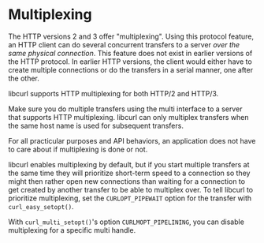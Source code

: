 # Multiplexing

The HTTP versions 2 and 3 offer "multiplexing". Using this protocol feature,
an HTTP client can do several concurrent transfers to a server *over the same
physical connection*. This feature does not exist in earlier versions of the
HTTP protocol. In earlier HTTP versions, the client would either have to
create multiple connections or do the transfers in a serial manner, one after
the other.

libcurl supports HTTP multiplexing for both HTTP/2 and HTTP/3.

Make sure you do multiple transfers using the multi interface to a server that
supports HTTP multiplexing. libcurl can only multiplex transfers when the same
host name is used for subsequent transfers.

For all practicular purposes and API behaviors, an application does not have
to care about if multiplexing is done or not.

libcurl enables multiplexing by default, but if you start multiple transfers
at the same time they will prioritize short-term speed to a connection so they
might then rather open new connections than waiting for a connection to get
created by another transfer to be able to multiplex over. To tell libcurl to
prioritize multiplexing, set the `CURLOPT_PIPEWAIT` option for the transfer
with `curl_easy_setopt()`.

With `curl_multi_setopt()`'s option `CURLMOPT_PIPELINING`, you can disable
multiplexing for a specific multi handle.
